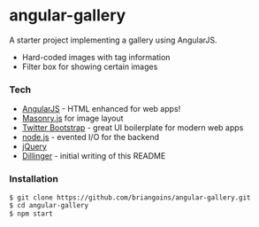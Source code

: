 # angular-gallery

A starter project implementing a gallery using AngularJS.

  - Hard-coded images with tag information
  - Filter box for showing certain images

### Tech

* [AngularJS] - HTML enhanced for web apps!
* [Masonry.js] for image layout
* [Twitter Bootstrap] - great UI boilerplate for modern web apps
* [node.js] - evented I/O for the backend
* [jQuery]
* [Dillinger] - initial writing of this README

### Installation

```sh
$ git clone https://github.com/briangoins/angular-gallery.git
$ cd angular-gallery
$ npm start
```

[node.js]:http://nodejs.org
[Twitter Bootstrap]:http://twitter.github.com/bootstrap/
[jQuery]:http://jquery.com
[AngularJS]:http://angularjs.org
[Masonry.js]:http://masonry.desandro.com
[Dillinger]:http://dillinger.io/
